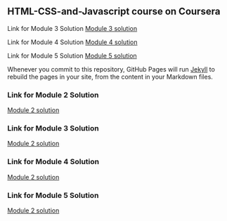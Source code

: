 ## HTML-CSS-and-Javascript course on Coursera

 

Link for Module 3 Solution [Module 3 solution](https://lorenzobianco-coder.github.io/HTML-CSS-and-Javascript/module3-solution) 

Link for Module 4 Solution [Module 4 solution](https://lorenzobianco-coder.github.io/HTML-CSS-and-Javascript/module4-solution) 

Link for Module 5 Solution [Module 5 solution](https://lorenzobianco-coder.github.io/HTML-CSS-and-Javascript/module5-solution) 

Whenever you commit to this repository, GitHub Pages will run [Jekyll](https://jekyllrb.com/) to rebuild the pages in your site, from the content in your Markdown files.

### Link for Module 2 Solution

[Module 2 solution](https://lorenzobianco-coder.github.io/HTML-CSS-and-Javascript/module2-solution) 

### Link for Module 3 Solution

[Module 2 solution](https://lorenzobianco-coder.github.io/HTML-CSS-and-Javascript/module3-solution) 

### Link for Module 4 Solution

[Module 2 solution](https://lorenzobianco-coder.github.io/HTML-CSS-and-Javascript/module4-solution) 

### Link for Module 5 Solution

[Module 2 solution](https://lorenzobianco-coder.github.io/HTML-CSS-and-Javascript/module5-solution) 


